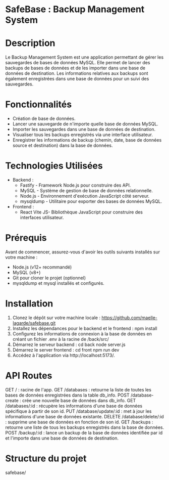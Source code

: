 # SafeBase : Backup Management System

# Description
Le Backup Management System est une application permettant de gérer les sauvegardes de bases de données MySQL. Elle permet de lancer des backups de bases de données et de les importer dans une base de données de destination. Les informations relatives aux backups sont également enregistrées dans une base de données pour un suivi des sauvegardes.

# Fonctionnalités
- Création de base de données.
- Lancer une sauvegarde de n'importe quelle base de données MySQL.
- Importer les sauvegardes dans une base de données de destination.
- Visualiser tous les backups enregistrés via une interface utilisateur.
- Enregistrer les informations de backup (chemin, date, base de données source et destination) dans la base de données.

# Technologies Utilisées
- Backend :
    - Fastify - Framework Node.js pour construire des API.
    - MySQL - Système de gestion de base de données relationnelle.
    - Node.js - Environnement d'exécution JavaScript côté serveur.
    - mysqldump - Utilitaire pour exporter des bases de données MySQL.
- Frontend :
    - React Vite JS- Bibliothèque JavaScript pour construire des interfaces utilisateur.

# Prérequis
Avant de commencer, assurez-vous d'avoir les outils suivants installés sur votre machine :
- Node.js (v12+ recommandé)
- MySQL (v8+)
- Git pour cloner le projet (optionnel)
- mysqldump et mysql installés et configurés.

# Installation
1. Clonez le dépôt sur votre machine locale : https://github.com/maelle-lagarde/safebase.git 
2. Installez les dépendances pour le backend et le frontend :
npm install
3. Configurez les informations de connexion à la base de données en créant un fichier .env à la racine de /back/src/
4. Démarrez le serveur backend :
cd back
node server.js
5. Démarrez le server frontend :
cd front
npm run dev
6. Accédez à l'application via http://localhost:5173/.

# API Routes
GET / : racine de l'app.
GET /databases : retourne la liste de toutes les bases de données enregistrées dans la table db_info.
POST /database-create : crée une nouvelle base de données dans db_info.
GET /databases/:id : récupère les informations d'une base de données spécifique à partir de son id.
PUT /database/update/:id : met à jour les informations d'une base de données existante.
DELETE /database/delete/:id : supprime une base de données en fonction de son id.
GET /backups : retourne une liste de tous les backups enregistrés dans la base de données.
POST /backup/:id : lance un backup de la base de données identifiée par id et l'importe dans une base de données de destination.

# Structure du projet
safebase/